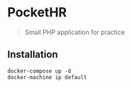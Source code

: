 # PocketHR

> Small PHP application for practice

## Installation

    docker-compose up -d
    docker-machine ip default
